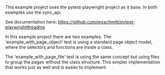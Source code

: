 This example project uses the pytest-playwright project as it base.
In both examples use the sync_api.

See documentation here:
https://github.com/mxschmitt/pytest-playwright#readme

In this example project there are two examples.
The 'example_with_page_object' test is using a standard page object model, where the selectors 
and functions are inside a class.

The 'example_with_page_file' test is using the same concept but using files to group the pages without the class structure.
This simpler implementation that works just as well and is easier to implement. 